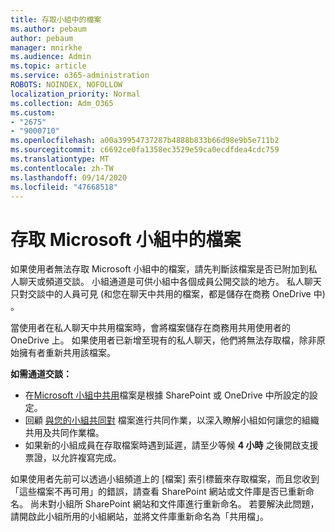 ```yaml
---
title: 存取小組中的檔案
ms.author: pebaum
author: pebaum
manager: mnirkhe
ms.audience: Admin
ms.topic: article
ms.service: o365-administration
ROBOTS: NOINDEX, NOFOLLOW
localization_priority: Normal
ms.collection: Adm_O365
ms.custom:
- "2675"
- "9000710"
ms.openlocfilehash: a00a39954737287b4888b833b66d98e9b5e711b2
ms.sourcegitcommit: c6692ce0fa1358ec3529e59ca0ecdfdea4cdc759
ms.translationtype: MT
ms.contentlocale: zh-TW
ms.lasthandoff: 09/14/2020
ms.locfileid: "47668518"
---
```

# <a name="accessing-files-in-microsoft-teams"></a>存取 Microsoft 小組中的檔案

如果使用者無法存取 Microsoft 小組中的檔案，請先判斷該檔案是否已附加到私人聊天或頻道交談。 小組通道是可供小組中各個成員公開交談的地方。 私人聊天只對交談中的人員可見 (和您在聊天中共用的檔案，都是儲存在商務 OneDrive 中) 。

當使用者在私人聊天中共用檔案時，會將檔案儲存在商務用共用使用者的 OneDrive 上。 如果使用者已新增至現有的私人聊天，他們將無法存取檔，除非原始擁有者重新共用該檔案。    

**如需通道交談：**

- 在[Microsoft 小組中共用](https://docs.microsoft.com/MicrosoftTeams/sharing-files-in-teams)檔案是根據 SharePoint 或 OneDrive 中所設定的設定。 
- 回顧 [與您的小組共同對](https://support.office.com/article/Collaborate-on-files-with-your-Team-9b200289-dbac-4823-85bd-628a5c7bb0ae) 檔案進行共同作業，以深入瞭解小組如何讓您的組織共用及共同作業檔。 
- 如果新的小組成員在存取檔案時遇到延遲，請至少等候 **4 小時** 之後開啟支援票證，以允許複寫完成。 

如果使用者先前可以透過小組頻道上的 [檔案] 索引標籤來存取檔案，而且您收到「這些檔案不再可用」的錯誤，請查看 SharePoint 網站或文件庫是否已重新命名。 尚未對小組所 SharePoint 網站和文件庫進行重新命名。 若要解決此問題，請開啟此小組所用的小組網站，並將文件庫重新命名為「共用檔」。